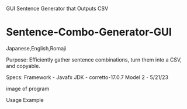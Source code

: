 
GUI Sentence Generator that Outputs CSV 
# Sentence-Combo-Generator-GUI
Japanese,English,Romaji

Purpose: Efficiently gather sentence combinations, turn them into a CSV, and copyable.

Specs: 
        Framework - Javafx
        JDK - corretto-17.0.7
        Model 2 - 5/21/23

image of program

Usage Example
